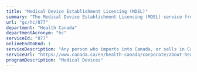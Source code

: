 ```yaml
---
title: "Medical Device Establishment Licencing (MDEL)"
summary: "The Medical Device Establishment Licencing (MDEL) service from Health Canada is available end-to-end online, according to the GC Service Inventory."
url: "gc/hc/877"
department: "Health Canada"
departmentAcronym: "hc"
serviceId: "877"
onlineEndtoEnd: 1
serviceDescription: "Any person who imports into Canada, or sells in Canada, a medical device for human use requires an establishment licence (some exemptions apply). Health Canada reviews applications, verifies these applications against legal requirements, and makes decisions on applications. In addition, Health Canada monitors compliance and takes compliance and enforcement actions when required. - (ROEB)"
serviceUrl: "https://www.canada.ca/en/health-canada/corporate/about-health-canada/legislation-guidelines/acts-regulations/service-standards-high-volume-regulatory-authorizations/service-standard-medical-device-establishment-licences-under-medical-devices-regulations.html"
programDescription: "Medical Devices"
---
```

